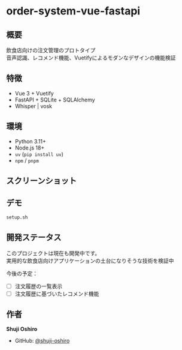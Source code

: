 # order-system-vue-fastapi

## 概要

飲食店向けの注文管理のプロトタイプ  
音声認識、レコメンド機能、Vuetifyによるモダンなデザインの機能検証

## 特徴

- Vue 3 + Vuetify 
- FastAPI + SQLite + SQLAlchemy
- Whisper | vosk

## 環境
- Python 3.11+
- Node.js 18+
- `uv` (`pip install uv`)
- `npm` / `pnpm`


## スクリーンショット


## デモ

```bash
setup.sh
```

## 開発ステータス

このプロジェクトは現在も開発中です。  
実用的な飲食店向けアプリケーションの土台になりそうな技術を検証中

今後の予定：
- [ ] 注文履歴の一覧表示
- [ ] 注文履歴に基づいたレコメンド機能

## 作者

**Shuji Oshiro**  
- GitHub: [@shuji-oshiro](https://github.com/shuji-oshiro)  
